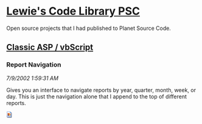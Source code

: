 # [Lewie's Code Library PSC](../../README.md)

Open source projects that I had published to Planet Source Code.

## [Classic ASP / vbScript](../README.md)

### Report Navigation

*7/9/2002 1:59:31 AM*

Gives you an interface to navigate reports by year, quarter, month, week, or day. This is just the navigation alone that I append to the top of different reports.

![Screenshot of Report Navigation](/screenshot.gif)



